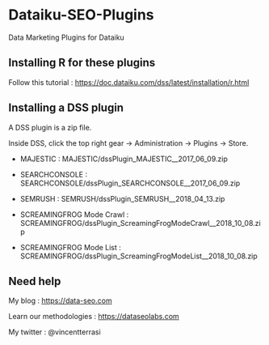 # Dataiku-SEO-Plugins
Data Marketing Plugins for Dataiku 

## Installing R for these plugins 

Follow this tutorial : https://doc.dataiku.com/dss/latest/installation/r.html

## Installing a DSS plugin

A DSS plugin is a zip file.

Inside DSS, click the top right gear → Administration → Plugins → Store.

- MAJESTIC : MAJESTIC/dssPlugin_MAJESTIC__2017_06_09.zip

- SEARCHCONSOLE : SEARCHCONSOLE/dssPlugin_SEARCHCONSOLE__2017_06_09.zip

- SEMRUSH : SEMRUSH/dssPlugin_SEMRUSH__2018_04_13.zip

- SCREAMINGFROG Mode Crawl : SCREAMINGFROG/dssPlugin_ScreamingFrogModeCrawl__2018_10_08.zip 

- SCREAMINGFROG Mode List : SCREAMINGFROG/dssPlugin_ScreamingFrogModeList__2018_10_08.zip

## Need help

My blog : https://data-seo.com

Learn our methodologies  : https://dataseolabs.com

My twitter : @vincentterrasi


